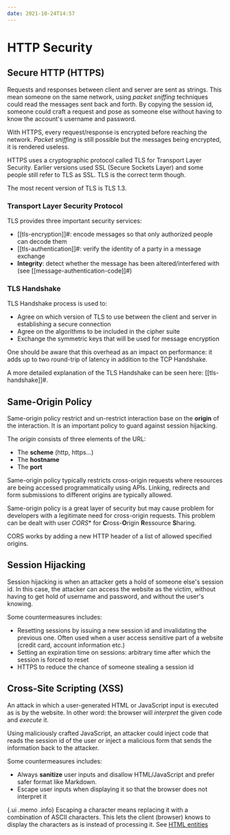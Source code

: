 ```yaml
---
date: 2021-10-24T14:57
---
```


# HTTP Security

## Secure HTTP (HTTPS)

Requests and responses between client and server are sent as strings. This
mean someone on the same network, using _packet sniffing_ techniques could
read the messages sent back and forth. By copying the session id, someone
could craft a request and pose as someone else without having to know the
account's username and password.

With HTTPS, every request/response is encrypted before reaching the
network. _Packet sniffing_ is still possible but the messages being
encrypted, it is rendered useless.

HTTPS uses a cryptographic protocol called TLS for Transport Layer
Security. Earlier versions used SSL (Secure Sockets Layer) and some people
still refer to TLS as SSL. TLS is the correct term though.

The most recent version of TLS is TLS 1.3.

### Transport Layer Security Protocol

TLS provides three important security services:

- [[tls-encryption]]#: encode messages so that only authorized people can
decode
them
- [[tls-authentication]]#: verify the identity of a party in a message
exchange
- **Integrity**: detect whether the message has been altered/interfered
with (see [[message-authentication-code]]#)

### TLS Handshake

TLS Handshake process is used to:

- Agree on which version of TLS to use between the client and server in
establishing a secure connection
- Agree on the algorithms to be included in the cipher suite
- Exchange the symmetric keys that will be used for message encryption

One should be aware that this overhead as an impact on performance: it adds
up to two round-trip of latency in addition to the TCP Handshake.

A more detailed explanation of the TLS Handshake can be seen here:
[[tls-handshake]]#.

## Same-Origin Policy

Same-origin policy restrict and un-restrict interaction base on the
**origin** of the interaction. It is an important policy to guard against
session hijacking.

The _origin_ consists of three elements of the URL:

- The **scheme** (http, https...)
- The **hostname**
- The **port**

Same-origin policy typically restricts cross-origin requests where
resources are being accessed programmatically using APIs. Linking,
redirects and form submissions to different origins are typically allowed.

Same-origin policy is a great layer of security but may cause problem for
developers with a legitimate need for cross-origin requests. This problem
can be dealt with user *CORS** for **C**ross-**O**rigin **R**essource
**S**haring.

CORS works by adding a new HTTP header of a list of allowed specified
origins.

## Session Hijacking

Session hijacking is when an attacker gets a hold of someone else's
session id. In this case, the attacker can access the website as the
victim, without having to get hold of username and password, and without
the user's knowing.

Some countermeasures includes:

- Resetting sessions by issuing a new session id and invalidating the
previous one. Often used when a user access sensitive part of a website
(credit card, account information etc.)
- Setting an expiration time on sessions: arbitrary time after which the
session is forced to reset
- HTTPS to reduce the chance of someone stealing a session id

## Cross-Site Scripting (XSS)

An attack in which a user-generated HTML or JavaScript input is executed as
is by the website. In other word: the browser will _interpret_ the given
code and _execute_ it.

Using maliciously crafted JavaScript, an attacker could inject code that
reads the session id of the user or inject a malicious form that sends the
information back to the attacker.

Some countermeasures includes:

- Always **sanitize** user inputs and disallow HTML/JavaScript and prefer
safer format like Markdown.
- Escape user inputs when displaying it so that the browser does not
interpret it

{.ui .memo .info}
Escaping a character means replacing it with a combination of ASCII
characters. This lets the client (browser) knows to display the characters
as is instead of processing it. See
[HTML entities](https://entitycode.com/#math-content)
